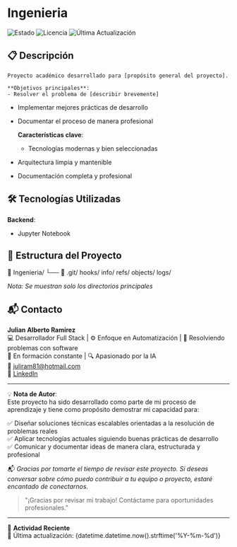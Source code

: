 # Ingenieria

![Estado](https://img.shields.io/badge/Estado-Académico-blue)
![Licencia](https://img.shields.io/badge/Licencia-MIT-green)
![Última Actualización](https://img.shields.io/badge/Actualización-2025-05-08-lightgrey)
## 📋 Descripción

    Proyecto académico desarrollado para [propósito general del proyecto].

    **Objetivos principales**:
    - Resolver el problema de [describir brevemente]
- Implementar mejores prácticas de desarrollo
- Documentar el proceso de manera profesional

    **Características clave**:
    - Tecnologías modernas y bien seleccionadas
- Arquitectura limpia y mantenible
- Documentación completa y profesional
## 🛠 Tecnologías Utilizadas

**Backend**:
- Jupyter Notebook

## 📂 Estructura del Proyecto
📁 Ingenieria/
    └── 📂 .git/
        hooks/
        info/
        refs/
        objects/
        logs/


*Nota: Se muestran solo los directorios principales*
## 📬 Contacto  

**Julian Alberto Ramirez**  
💻 Desarrollador Full Stack | ⚙️ Enfoque en Automatización | 🧩 Resolviendo problemas con software  
🚀 En formación constante | 🔍 Apasionado por la IA  
📧 [juliram81@hotmail.com](mailto:juliram81@hotmail.com)  
🔗 [LinkedIn](https://linkedin.com/in/julianramirezc)  

---

💡 **Nota de Autor**:  
Este proyecto ha sido desarrollado como parte de mi proceso de aprendizaje y tiene como propósito demostrar mi capacidad para:  

✅ Diseñar soluciones técnicas escalables orientadas a la resolución de problemas reales  
✅ Aplicar tecnologías actuales siguiendo buenas prácticas de desarrollo  
✅ Comunicar y documentar ideas de manera clara, estructurada y profesional  

📬 *Gracias por tomarte el tiempo de revisar este proyecto. Si deseas conversar sobre cómo puedo contribuir a tu equipo o proyecto, estaré encantado de conectarnos.*  

> "¡Gracias por revisar mi trabajo! Contáctame para oportunidades profesionales."

---

📅 **Actividad Reciente**  
🔹 Última actualización: {datetime.datetime.now().strftime('%Y-%m-%d')}

